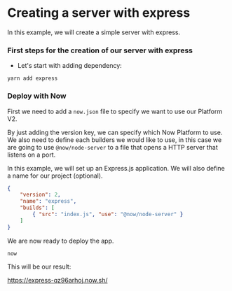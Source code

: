 # Creating a server with express

In this example, we will create a simple server with express.

### First steps for the creation of our server with express

- Let's start with adding dependency:

```
yarn add express
```

### Deploy with Now

First we need to add a `now.json` file to specify we want to use our Platform V2.

By just adding the version key, we can specify which Now Platform to use. We also need to define each builders we would like to use, in this case we are going to use `@now/node-server`  to a file that opens a HTTP server that listens on a port.

In this example, we will set up an Express.js application. We will also define a name for our project (optional).

```json
{
    "version": 2,
    "name": "express",
    "builds": [
        { "src": "index.js", "use": "@now/node-server" }
    ]
}
```

We are now ready to deploy the app.

```
now
```

This will be our result: 

https://express-qz96arhoj.now.sh/